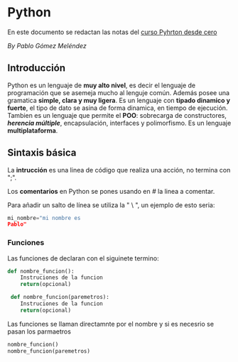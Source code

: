 # Python
En este documento se redactan las notas del [curso Pyhrton desde cero](https://youtube.com/playlist?list=PLU8oAlHdN5BlvPxziopYZRd55pdqFwkeS)

*By Pablo Gómez Meléndez*

## Introducción

Python es un lenguaje de **muy alto nivel**, es decir el lenguaje de programación que se asemeja mucho al lenguje común. Además posee una gramatica **simple, clara y muy ligera**. Es un lenguaje con **tipado dinamico y fuerte**, el tipo de dato se asina de forma dinamica, en tiempo de ejecución. Tambien es un lenguaje que permite el **POO**: sobrecarga de constructores, __*herencia múltiple*__, encapsulación, interfaces y polimorfismo. Es un lenguaje **multiplataforma**.

## Sintaxis básica

La **intrucción** es una linea de código que realiza una acción, no termina con ";".

Los **comentarios** en Python se pones usando en *#* la linea a comentar.

Para añadir un salto de línea se utiliza la " \ ", un ejemplo de esto seria:

```python
mi_nombre="mi nombre es 
Pablo"
```
### Funciones

Las funciones de declaran con el siguinete termino:

```python
def nombre_funcion():
    Instruciones de la funcion
    return(opcional)

 def nombre_funcion(paremetros): 
    Instruciones de la funcion 
    return(opcional)
```

Las funciones se llaman directamnte por el nombre y si es necesrio se pasan los parmaetros

```python
nombre_funcion()
nombre_funcion(paremetros)
```



